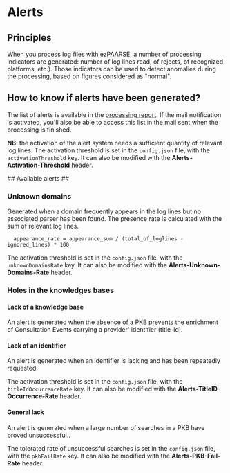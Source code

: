 # Alerts #

## Principles ##
When you process log files with ezPAARSE, a number of processing indicators are generated: number of log lines read, of rejects, of recognized platforms, etc.). Those indicators can be used to detect anomalies during the processing, based on figures considered as "normal".

## How to know if alerts have been generated? ##
The list of alerts is available in the [processing report](../essential/report.html#alerts). If the mail notification is activated, you'll also be able to access this list in the mail sent when the processing is finished.

**NB**: the activation of the alert system needs a sufficient quantity of relevant log lines. The activation threshold is set in the `config.json` file, with the `activationThreshold` key. It can also be modified with the **Alerts-Activation-Threshold** header.

## Available alerts ##

### Unknown domains ###
Generated when a domain frequently appears in the log lines but no associated parser has been found. The presence rate is calculated with the sum of relevant log lines.

```
  appearance_rate = appearance_sum / (total_of_loglines - ignored_lines) * 100
```

The activation threshold is set in the `config.json` file, with the `unknownDomainsRate` key. It can also be modified with the **Alerts-Unknown-Domains-Rate** header.

### Holes in the knowledges bases ###

#### Lack of a knowledge base ####
An alert is generated when the absence of a PKB prevents the enrichment of Consultation Events carrying a provider' identifier (title_id).

#### Lack of an identifier  ####
An alert is generated when an identifier is lacking and has been repeatedly requested.

The activation threshold is set in the `config.json` file, with the `titleIdOccurrenceRate` key. It can also be modified with the **Alerts-TitleID-Occurrence-Rate** header.

#### General lack ####
An alert is generated when a large number of searches in a PKB have proved unsuccessful..

The tolerated rate of unsuccessful searches is set in the `config.json` file, with the `pkbFailRate` key. It can also be modified with the **Alerts-PKB-Fail-Rate** header.
